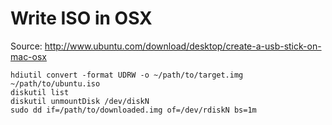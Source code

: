 # Write ISO in OSX

Source: http://www.ubuntu.com/download/desktop/create-a-usb-stick-on-mac-osx


	hdiutil convert -format UDRW -o ~/path/to/target.img ~/path/to/ubuntu.iso
	diskutil list
	diskutil unmountDisk /dev/diskN
	sudo dd if=/path/to/downloaded.img of=/dev/rdiskN bs=1m
